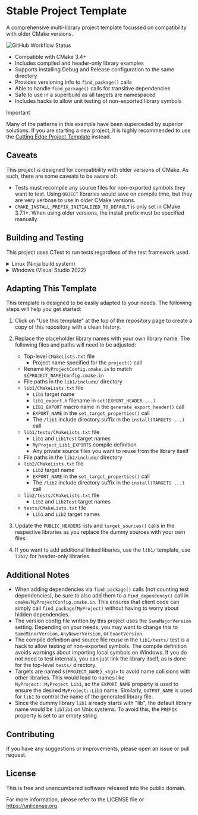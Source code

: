 # Stable Project Template

A comprehensive multi-library project template focussed on compatibility with older CMake versions.

![GitHub Workflow Status](https://img.shields.io/github/actions/workflow/status/CMake-Blueprints/stable-project-template/build-and-test.yml)

- Compatible with CMake 3.4+
- Includes compiled and header-only library examples
- Supports installing Debug and Release configuration to the same directory
- Provides versioning info to `find_package()` calls
- Able to handle `find_package()` calls for transitive dependencies
- Safe to use in a superbuild as all targets are namespaced
- Includes hacks to allow unit testing of non-exported library symbols

> [!IMPORTANT]
> Many of the patterns in this example have been superceded by superior solutions. If you are starting a new project, it is highly recommended to use the [Cutting Edge Project Template](https://github.com/CMake-Blueprints/cutting-edge-project-template) instead.

## Caveats

This project is designed for compatibility with older versions of CMake. As such, there are some caveats to be aware of:

- Tests must recompile any source files for non-exported symbols they want to test. Using `OBJECT` libraries would save on compile time, but they are very verbose to use in older CMake versions.
- `CMAKE_INSTALL_PREFIX_INITIALIZED_TO_DEFAULT` is only set in CMake 3.7.1+. When using older versions, the install prefix must be specified manually.

## Building and Testing

This project uses CTest to run tests regardless of the test framework used.

<details>
<summary>Linux (Ninja build system)</summary>

The following commands will build the project with the default compiler in both Debug and Release configurations, run the tests in Debug configuration, and install the library to the `install` directory.

```bash
# Optional: Install ninja-build (Debian/Ubuntu shown)
sudo apt install ninja-build

# Configure and build (Release)
cmake -S . -B build/ -G Ninja -DCMAKE_BUILD_TYPE=Release
cmake --build build/ --target install
rm -rf build/

# Configure amnd build (Debug)
cmake -S . -B build/ -G Ninja -DCMAKE_BUILD_TYPE=Debug
cmake --build build/ --target install

# Test
cd build/
ctest --output-on-failure
cd ..
```

The `install` directory will contain CMake configuration files for both Debug and Release configurations and can be used by other CMake projects. Add a `find_package(MyProject)` statement to the consuming project and make sure that the install path is added to the `CMAKE_PREFIX_PATH` variable.

</details>

<details>
<summary>Windows (Visual Studio 2022)</summary>

The following commands will build the project with MSVC v143 in both Debug and Release configurations, run the tests in Debug configuration, and install the library to the `install` directory.

```powershell
# Configure
cmake -S . -B .\build\ -G "Visual Studio 17 2022" -A x64

# Build
cmake --build .\build\ --target install --config Debug
cmake --build .\build\ --target install --config Release

# Test
cd .\build\
ctest --output-on-failure -C Debug
cd ..
```

The `install` directory will contain CMake configuration files for both Debug and Release configurations and can be used by other CMake projects. Add a `find_package(MyProject)` statement to the consuming project and make sure that the install path is added to the `CMAKE_PREFIX_PATH` variable.

</details>

## Adapting This Template

This template is designed to be easily adapted to your needs. The following steps will help you get started:

1. Click on "Use this template" at the top of the repository page to create a copy of this repository with a clean history.
2. Replace the placeholder library names with your own library name. The following files and paths will need to be adjusted:

    - Top-level `CMakeLists.txt` file
       - Project name specified for the `project()` call
    - Rename `MyProjectConfig.cmake.in` to match `${PROJECT_NAME}Config.cmake.in`
    - File paths in the `lib1/include/` directory
    - `lib1/CMakeLists.txt` file
       - `Lib1` target name
       - `lib1_export.h` filename in `set(EXPORT_HEADER ...)`
       - `LIB1_EXPORT` macro name in the `generate_export_header()` call
       - `EXPORT_NAME` in the `set_target_properties()` call
       - The `/lib1` include directory suffix in the `install(TARGETS ...)` call
    - `lib1/tests/CMakeLists.txt` file
       - `Lib1` and `Lib1Test` target names
       - `MyProject_Lib1_EXPORTS` compile definition
       - Any private source files you want to reuse from the library itself
    - File paths in the `lib2/include/` directory
    - `lib2/CMakeLists.txt` file
       - `Lib2` target name
       - `EXPORT_NAME` in the `set_target_properties()` call
       - The `/lib2` include directory suffix in the `install(TARGETS ...)` call
    - `lib2/tests/CMakeLists.txt` file
       - `Lib2` and `Lib2Test` target names
    - `tests/CMakeLists.txt` file
       - `Lib1` and `Lib2` target names

3. Update the `PUBLIC_HEADERS` lists and `target_sources()` calls in the respective libraries as you replace the dummy sources with your own files.
4. If you want to add additional linked libaries, use the `lib1/` template, use `lib2/` for header-only libraries.

## Additional Notes

- When adding dependencies via `find_package()` calls (not counting test dependencies), be sure to also add them to a `find_dependency()` call in `cmake/MyProjectConfig.cmake.in`. This ensures that client code can simply call `find_package(MyProject)` without having to worry about hidden dependencies.
- The version config file written by this project uses the `SameMajorVersion` setting. Depending on your needs, you may want to change this to `SameMinorVersion`, `AnyNewerVersion`, or `ExactVersion`.
- The compile definition and source file reuse in the `lib1/tests/` test is a hack to allow testing of non-exported symbols. The compile definition avoids warnings about importing local symbols on Windows. If you do not need to test internals, you can just link the library itself, as is done for the top-level `tests/` directory.
- Targets are named `${PROJECT_NAME}_<tgt>` to avoid name collisions with other libraries. This would lead to names like `MyProject::MyProject_Lib1`, so the `EXPORT_NAME` property is used to ensure the desired `MyProject::Lib1` name. Similarly, `OUTPUT_NAME` is used for `lib1` to control the name of the generated library file.
- Since the dummy library `lib1` already starts with "lib", the default library name would be `liblib1` on Unix systems. To avoid this, the `PREFIX` property is set to an empty string.

## Contributing

If you have any suggestions or improvements, please open an issue or pull request.

## License

This is free and unencumbered software released into the public domain.

For more information, please refer to the LICENSE file or <https://unlicense.org>.
